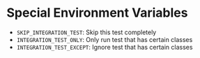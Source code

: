 # Special Environment Variables

* `SKIP_INTEGRATION_TEST`: Skip this test completely
* `INTEGRATION_TEST_ONLY`: Only run test that has certain classes
* `INTEGRATION_TEST_EXCEPT`: Ignore test that has certain classes

